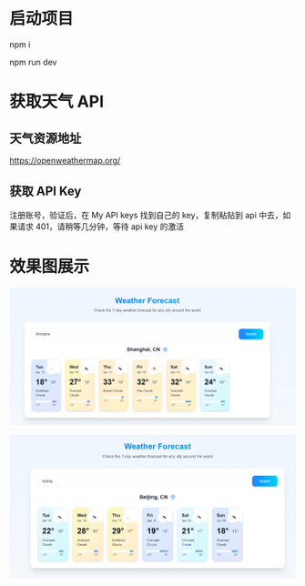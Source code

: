 # 启动项目

npm i

npm run dev

# 获取天气 API

## 天气资源地址

https://openweathermap.org/

## 获取 API Key

注册账号，验证后，在 My API keys 找到自己的 key，复制粘贴到 api 中去，如果请求 401，请稍等几分钟，等待 api key 的激活

# 效果图展示

![alt text](/images/image.png)

![alt text](/images/image-2.png)
